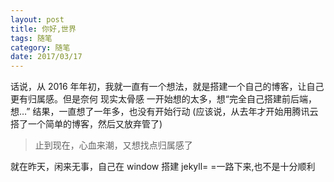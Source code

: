 ```yaml
---
layout: post
title: 你好,世界
tags: 随笔
category: 随笔
date: 2017/03/17
---
```


话说，从 2016 年年初，我就一直有一个想法，就是搭建一个自己的博客，让自己更有归属感。但是奈何 现实太骨感 一开始想的太多，想“完全自己搭建前后端，想…” 结果，一直想了一年多，也没有开始行动 (应该说，从去年才开始用腾讯云搭了一个简单的博客，然后又放弃管了)

> 止到现在，心血来潮，又想找点归属感了

就在昨天，闲来无事，自己在 window 搭建 jekyll= =一路下来,也不是十分顺利
